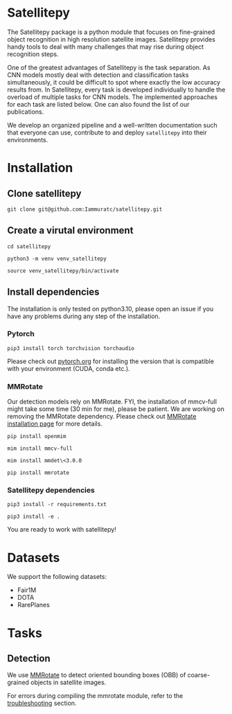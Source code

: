 # Satellitepy
The Satellitepy package is a python module that focuses on fine-grained object recognition in high resolution satellite images. Satellitepy provides handy tools to deal with many challenges that may rise during object recognition steps. 

One of the greatest advantages of Satellitepy is the task separation. As CNN models mostly deal with detection and classification tasks simultaneously, it could be difficult to spot where exactly the low accuracy results from. In Satellitepy, every task is developed individually to handle the overload of multiple tasks for CNN models. The implemented approaches for each task are listed below. One can also found the list of our publications.

We develop an organized pipeline and a well-written documentation such that everyone can use, contribute to and deploy `satellitepy` into their environments.

# Installation

## Clone satellitepy

`git clone git@github.com:Iammuratc/satellitepy.git`

## Create a virutal environment

`cd satellitepy`

`python3 -m venv venv_satellitepy`

`source venv_satellitepy/bin/activate`

## Install dependencies
The installation is only tested on python3.10, please open an issue if you have any problems during any step of the installation.

### Pytorch
`pip3 install torch torchvision torchaudio`

Please check out [pytorch.org](https://pytorch.org/) for installing the version that is compatible with your environment (CUDA, conda etc.).

### MMRotate
Our detection models rely on MMRotate. FYI, the installation of mmcv-full might take some time (30 min for me), please be patient. We are working on removing the MMRotate dependency. Please check out [MMRotate installation page](https://mmrotate.readthedocs.io/en/latest/install.html) for more details.

`pip install openmim`

`mim install mmcv-full` 

`mim install mmdet\<3.0.0`

`pip install mmrotate`

### Satellitepy dependencies
`pip3 install -r requirements.txt`

`pip3 install -e .`

You are ready to work with satellitepy!
# Datasets
We support the following datasets:

- Fair1M
- DOTA
- RarePlanes

# Tasks
## Detection
We use [MMRotate](https://github.com/open-mmlab/mmrotate) to detect oriented bounding boxes (OBB) of coarse-grained objects in satellite images. 

For errors during compiling the mmrotate module, refer to the [troubleshooting](docs/troubleshooting_mmrotate.md) section.

